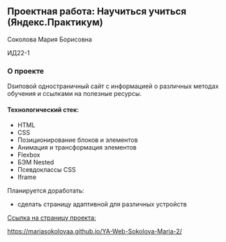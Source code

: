 ## Проектная работа: Научиться учиться (Яндекс.Практикум) 
Соколова Мария Борисовна 

ИД22-1
### О проекте
Dsиповой одностраничный сайт с информацией о различных методах обучения и ссылками на полезные ресурсы.

#### Технологический стек:
* HTML
* СSS
* Позиционирование блоков и элементов
* Анимация и трансформация элементов
* Flexbox
* БЭМ Nested
* Псевдоклассы CSS
* Iframe

Планируется доработать:
 - сделать страницу адаптивной для различных устройств

<ins>Ссылка на страницу проекта:</ins> 

https://mariasokolovaa.github.io/YA-Web-Sokolova-Maria-2/

